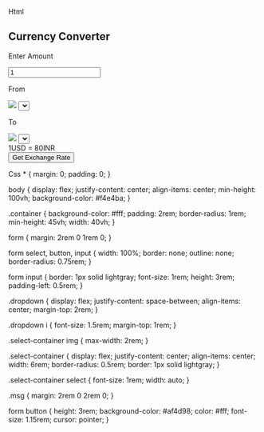 Html
<!DOCTYPE html>
<html lang="en">
  <head>
    <meta charset="UTF-8" />
    <meta name="viewport" content="width=device-width, initial-scale=1.0" />
    <title>Currency Converter</title>
    <link href="style.css" rel="stylesheet" />
    <link
      rel="stylesheet"
      href="https://cdnjs.cloudflare.com/ajax/libs/font-awesome/6.5.1/css/all.min.css"
      integrity="sha512-DTOQO9RWCH3ppGqcWaEA1BIZOC6xxalwEsw9c2QQeAIftl+Vegovlnee1c9QX4TctnWMn13TZye+giMm8e2LwA=="
      crossorigin="anonymous"
      referrerpolicy="no-referrer"
    />
  </head>
  <body>
    <div class="container">
      <h2>Currency Converter</h2>
      <form>
        <div class="amount">
          <p>Enter Amount</p>
          <input value="1" type="text" />
        </div>
        <div class="dropdown">
          <div class="from">
            <p>From</p>
            <div class="select-container">
              <img src="https://flagsapi.com/US/flat/64.png" />
              <select name="from"></select>
            </div>
          </div>
          <i class="fa-solid fa-arrow-right-arrow-left"></i>
          <div class="to">
            <p>To</p>
            <div class="select-container">
              <img src="https://flagsapi.com/IN/flat/64.png" />
              <select name="to"></select>
            </div>
          </div>
        </div>
        <div class="msg">1USD = 80INR</div>
        <button>Get Exchange Rate</button>
      </form>
    </div>
    <script src="codes.js"></script>
    <script src="app.js"></script>
  </body>
</html>Css
* {
  margin: 0;
  padding: 0;
}

body {
  display: flex;
  justify-content: center;
  align-items: center;
  min-height: 100vh;
  background-color: #f4e4ba;
}

.container {
  background-color: #fff;
  padding: 2rem;
  border-radius: 1rem;
  min-height: 45vh;
  width: 40vh;
}

form {
  margin: 2rem 0 1rem 0;
}

form select,
button,
input {
  width: 100%;
  border: none;
  outline: none;
  border-radius: 0.75rem;
}

form input {
  border: 1px solid lightgray;
  font-size: 1rem;
  height: 3rem;
  padding-left: 0.5rem;
}

.dropdown {
  display: flex;
  justify-content: space-between;
  align-items: center;
  margin-top: 2rem;
}

.dropdown i {
  font-size: 1.5rem;
  margin-top: 1rem;
}

.select-container img {
  max-width: 2rem;
}

.select-container {
  display: flex;
  justify-content: center;
  align-items: center;
  width: 6rem;
  border-radius: 0.5rem;
  border: 1px solid lightgray;
}

.select-container select {
  font-size: 1rem;
  width: auto;
}

.msg {
  margin: 2rem 0 2rem 0;
}

form button {
  height: 3rem;
  background-color: #af4d98;
  color: #fff;
  font-size: 1.15rem;
  cursor: pointer;
}
